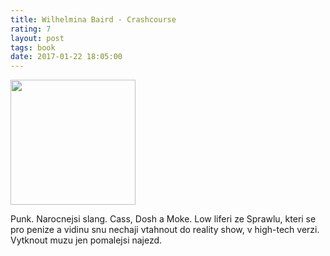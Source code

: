 ```yaml
---
title: Wilhelmina Baird - Crashcourse
rating: 7
layout: post
tags: book
date: 2017-01-22 18:05:00
---
```

<img width="200" src="http://images.gr-assets.com/books/1179637679l/939992.jpg" />
<p>
Punk. Narocnejsi slang. Cass, Dosh a Moke. Low liferi ze Sprawlu, kteri se pro penize a vidinu snu nechaji vtahnout do reality show, v high-tech verzi. Vytknout muzu jen pomalejsi najezd.
</p>
